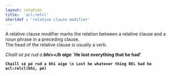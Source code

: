 ```yaml
---
layout: relation
title:  'acl:relcl'
shortdef : 'relative clause modifier'
---
```


A relative clause modifier marks the relation between a relative clause and a noun phrase in a preceding clause.  
The head of the relative clause is usually a verb.

_Chaill sé pé rud a <b>bhí></b aige_ `He lost everything that he <b>had</b>'

~~~ sdparse
Chaill sé pé rud a bhí aige \n Lost he whatever thing REL had he
acl:relcl(bhí, pé)
~~~

